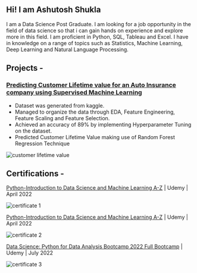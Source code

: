 ## Hi! I am Ashutosh Shukla      
I am a Data Science Post Graduate. I am looking for a job opportunity in the field of data science so that i can gain hands on experience and explore more in this field. I am proficient in Python, SQL, Tableau and Excel. I have in knowledge on a range of topics such as Statistics, Machine Learning, Deep Learning and Natural Language Processing.    
## Projects - 

### [Predicting Customer Lifetime value for an Auto Insurance company using Supervised Machine Learning](https://github.com/Ashutosh46/Project)

* Dataset was generated from kaggle.
* Managed to organize the data through EDA, Feature Engineering, Feature Scaling and Feature Selection.
* Achieved an accuracy of 89% by implementing Hyperparameter Tuning on the dataset.
* Predicted Customer Lifetime Value making use of Random Forest Regression Technique

![customer lifetime value](https://github.com/Ashutosh46/Portfolio/blob/main/customer%20lifetime%20value.JPG)   

## Certifications -   

[Python-Introduction to Data Science and Machine Learning A-Z](https://udemy-certificate.s3.amazonaws.com/pdf/UC-9124aca3-a496-4ded-9767-8acbfffba872.pdf) | Udemy | April 2022        
     
![certificate 1](https://github.com/Ashutosh46/Portfolio/blob/main/certificate%201.JPG)      

[Python-Introduction to Data Science and Machine Learning A-Z](https://udemy-certificate.s3.amazonaws.com/pdf/UC-9124aca3-a496-4ded-9767-8acbfffba872.pdf) | Udemy | April 2022       

![certificate 2](https://github.com/Ashutosh46/Portfolio/blob/main/certificate%202.JPG)       

[Data Science: Python for Data Analysis Bootcamp 2022 Full Bootcamp](https://udemy-certificate.s3.amazonaws.com/pdf/UC-5e37be9f-73f5-419a-8570-83ae2dd2630d.pdf) | Udemy | July 2022       

![certificate 3](https://github.com/Ashutosh46/Portfolio/blob/main/certificate%203.JPG)     

